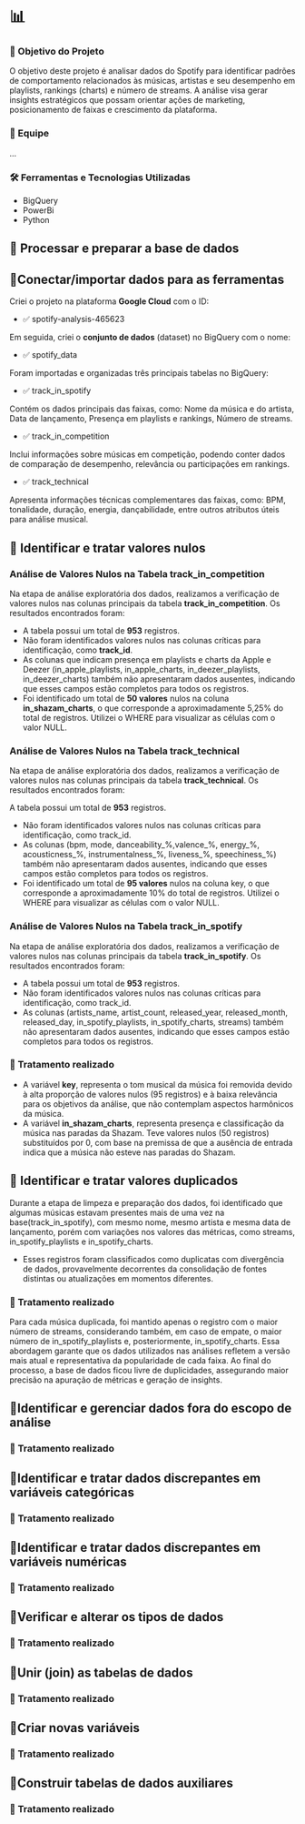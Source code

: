 # 📊 

### 🎯 Objetivo do Projeto
O objetivo deste projeto é analisar dados do Spotify para identificar padrões de comportamento relacionados às músicas, artistas e seu desempenho em playlists, rankings (charts) e número de streams. A análise visa gerar insights estratégicos que possam orientar ações de marketing, posicionamento de faixas e crescimento da plataforma.

### 👥 Equipe
...

### 🛠️ Ferramentas e Tecnologias Utilizadas
- BigQuery
- PowerBi
- Python

## 🔧 Processar e preparar a base de dados

## 📍Conectar/importar dados para as ferramentas

Criei o projeto na plataforma **Google Cloud** com o ID:

- ✅ spotify-analysis-465623

Em seguida, criei o **conjunto de dados** (dataset) no BigQuery com o nome:

- ✅ spotify_data

Foram importadas e organizadas três principais tabelas no BigQuery:

- ✅ track_in_spotify

Contém os dados principais das faixas, como: Nome da música e do artista, Data de lançamento, Presença em playlists e rankings, Número de streams.

- ✅ track_in_competition

Inclui informações sobre músicas em competição, podendo conter dados de comparação de desempenho, relevância ou participações em rankings.

- ✅ track_technical

Apresenta informações técnicas complementares das faixas, como: BPM, tonalidade, duração, energia, dançabilidade, entre outros atributos úteis para análise musical.

## 📍 Identificar e tratar valores nulos

### Análise de Valores Nulos na Tabela track_in_competition
Na etapa de análise exploratória dos dados, realizamos a verificação de valores nulos nas colunas principais da tabela **track_in_competition**. Os resultados encontrados foram:

- A tabela possui um total de **953** registros.
- Não foram identificados valores nulos nas colunas críticas para identificação, como **track_id**.
- As colunas que indicam presença em playlists e charts da Apple e Deezer (in_apple_playlists, in_apple_charts, in_deezer_playlists, in_deezer_charts) também não apresentaram dados ausentes, indicando que esses campos estão completos para todos os registros.
- Foi identificado um total de **50 valores** nulos na coluna **in_shazam_charts**, o que corresponde a aproximadamente 5,25% do total de registros. Utilizei o WHERE para visualizar as células com o valor NULL.

### Análise de Valores Nulos na Tabela track_technical
Na etapa de análise exploratória dos dados, realizamos a verificação de valores nulos nas colunas principais da tabela **track_technical**. Os resultados encontrados foram:

A tabela possui um total de **953** registros.
- Não foram identificados valores nulos nas colunas críticas para identificação, como track_id.
- As colunas (bpm, mode, danceability_%,valence_%, energy_%, acousticness_%, instrumentalness_%, liveness_%, speechiness_%) também não apresentaram dados ausentes, indicando que esses campos estão completos para todos os registros.
- Foi identificado um total de **95 valores** nulos na coluna key, o que corresponde a aproximadamente 10% do total de registros. Utilizei o WHERE para visualizar as células com o valor NULL.

### Análise de Valores Nulos na Tabela track_in_spotify
Na etapa de análise exploratória dos dados, realizamos a verificação de valores nulos nas colunas principais da tabela **track_in_spotify**. Os resultados encontrados foram:
- A tabela possui um total de **953** registros.
- Não foram identificados valores nulos nas colunas críticas para identificação, como track_id.
- As colunas (artists_name, artist_count, released_year, released_month, released_day, in_spotify_playlists, in_spotify_charts, streams) também não apresentaram dados ausentes, indicando que esses campos estão completos para todos os registros.


### 🧼 Tratamento realizado
- A variável **key**, representa o tom musical da música foi removida devido à alta proporção de valores nulos (95 registros) e à baixa relevância para os objetivos da análise, que não contemplam aspectos harmônicos da música.
- A variável **in_shazam_charts**, representa presença e classificação da música nas paradas da Shazam. Teve valores nulos (50 registros) substituídos por 0, com base na premissa de que a ausência de entrada indica que a música não esteve nas paradas do Shazam.

## 📍 Identificar e tratar valores duplicados

Durante a etapa de limpeza e preparação dos dados, foi identificado que algumas músicas estavam presentes mais de uma vez na base(track_in_spotify), com mesmo nome, mesmo artista e mesma data de lançamento, porém com variações nos valores das métricas, como streams, in_spotify_playlists e in_spotify_charts.

- Esses registros foram classificados como duplicatas com divergência de dados, provavelmente decorrentes da consolidação de fontes distintas ou atualizações em momentos diferentes.

### 🧼 Tratamento realizado
Para cada música duplicada, foi mantido apenas o registro com o maior número de streams, considerando também, em caso de empate, o maior número de in_spotify_playlists e, posteriormente, in_spotify_charts. Essa abordagem garante que os dados utilizados nas análises refletem a versão mais atual e representativa da popularidade de cada faixa. Ao final do processo, a base de dados ficou livre de duplicidades, assegurando maior precisão na apuração de métricas e geração de insights.

## 📍Identificar e gerenciar dados fora do escopo de análise

### 🧼 Tratamento realizado

## 📍Identificar e tratar dados discrepantes em variáveis ​​categóricas

### 🧼 Tratamento realizado

## 📍Identificar e tratar dados discrepantes em variáveis ​​numéricas

### 🧼 Tratamento realizado

## 📍Verificar e alterar os tipos de dados

### 🧼 Tratamento realizado

## 📍Unir (join) as tabelas de dados

### 🧼 Tratamento realizado

## 📍Criar novas variáveis

### 🧼 Tratamento realizado ​​

## 📍Construir tabelas de dados auxiliares

### 🧼 Tratamento realizado
